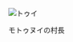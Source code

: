 ![トゥイ](https://static.wikia.nocookie.net/moana/images/9/99/Tui.png/revision/latest?cb=20161201234652)

モトゥヌイの村長